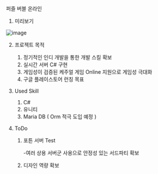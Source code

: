퍼즐 버블 온라인

1. 미리보기

![image](https://user-images.githubusercontent.com/10812487/157165084-40974c3c-a972-4ad8-ade9-bc140a1d0818.png)

2. 프로젝트 목적

    1) 정기적인 인디 개발을 통한 개발 스킬 확보
    2) 실시간 서버 C# 구현
    3) 게임성이 검증된 케주얼 게임 Online 지원으로 게임성 극대화
    4) 구글 플레이스토어 런칭 목표

3. Used Skill

    1) C#
    2) 유니티  
    3) Maria DB  ( Orm 적극 도입 예정 )
  
4. ToDo

    1) 포튼 서버 Test
    
        -여러 상용 서버군 사용으로 안정성 있는 서드파티 확보        
    2) 디자인 역량 확보
  

 
